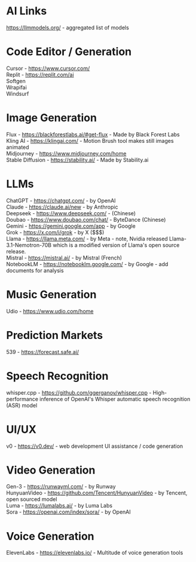 # AI Links

https://llmmodels.org/ - aggregated list of models

# Code Editor / Generation

Cursor - https://www.cursor.com/<br />
Replit - https://replit.com/ai<br />
Softgen<br />
Wrapifai<br />
Windsurf<br />

# Image Generation

Flux - https://blackforestlabs.ai/#get-flux - Made by Black Forest Labs<br />
Kling AI - https://klingai.com/ - Motion Brush tool makes still images animated<br />
Midjourney - https://www.midjourney.com/home<br />
Stable Diffusion - https://stability.ai/ - Made by Stability.ai<br />

# LLMs

ChatGPT - https://chatgpt.com/ - by OpenAI<br />
Claude - https://claude.ai/new - by Anthropic<br />
Deepseek - https://www.deepseek.com/ - (Chinese)<br />
Doubao - https://www.doubao.com/chat/ - ByteDance (Chinese)<br />
Gemini - https://gemini.google.com/app - by Google<br />
Grok - https://x.com/i/grok - by X ($$$)<br />
Llama - https://llama.meta.com/ - by Meta - note, Nvidia released Llama-3.1-Nemotron-70B which is a modified version of Llama's open source release.<br />
Mistral - https://mistral.ai/ - by Mistral (French)<br />
NotebookLM - https://notebooklm.google.com/ - by Google - add documents for analysis<br />

# Music Generation

Udio - https://www.udio.com/home<br />

# Prediction Markets

539 - https://forecast.safe.ai/<br />

# Speech Recognition

whisper.cpp - https://github.com/ggerganov/whisper.cpp - High-performance inference of OpenAI's Whisper automatic speech recognition (ASR) model<br />

# UI/UX

v0 - https://v0.dev/ - web development UI assistance / code generation

# Video Generation

Gen-3 - https://runwayml.com/ - by Runway<br />
HunyuanVideo - https://github.com/Tencent/HunyuanVideo - by Tencent, open sourced model<br />
Luma - https://lumalabs.ai/ - by Luma Labs<br />
Sora - https://openai.com/index/sora/ - by OpenAI<br />

# Voice Generation

ElevenLabs - https://elevenlabs.io/ - Multitude of voice generation tools<br />
